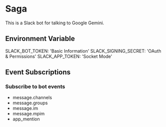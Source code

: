 # Saga

This is a Slack bot for talking to Google Gemini.

## Environment Variable

SLACK_BOT_TOKEN: 'Basic Information'
SLACK_SIGNING_SECRET: 'OAuth & Permissions'
SLACK_APP_TOKEN: 'Socket Mode'

## Event Subscriptions

### Subscribe to bot events

- message.channels
- message.groups
- message.im
- message.mpim
- app_mention

